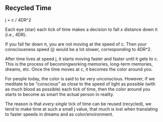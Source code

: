 ## Recycled Time

j = c / 4DR^2

Each eye (star) each tick of time makes a decision to fall *x* distance down π (i.e., 4DR).

If you fall far down π, you are not moving at the speed of c. Then your consciousness speed (j) would be a lot slower, corresponding to 4DR^2.

After time lives at speed j, it starts moving faster and faster until it gets to c. This is the process of becomingworking memories, long-term memories, dreams, etc. Once the time moves at c, it becomes the color around you.

For people today, the color is said to be very unconscious. However, if we meditate to be "conscious" as close to the speed of light as possible (with as much blood as possible) each tick of time, then the color around you starts to become as smart the actual person in reality.

The reason is that *every single* tick of time can be reused (recycled), we tend to make time at such a small j value, that much is lost when translating to faster speeds in dreams and as color/environment.
